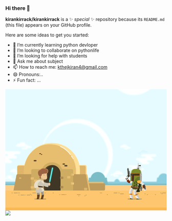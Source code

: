 ### Hi there 👋

**kirankirrack/kirankirrack** is a ✨ _special_ ✨ repository because its `README.md` (this file) appears on your GitHub profile.

Here are some ideas to get you started:

- 🌱 I’m currently learning python devloper
- 👯 I’m looking to collaborate on pythonlife
- 🤔 I’m looking for help with students
- 💬 Ask me about subject
- 📫 How to reach me: kthejkiran4@gmail.com
- 😄 Pronouns:..
- ⚡ Fun fact: ...
<div>
<img align="right" src="https://github.com/amandewatnitrr/amandewatnitrr/blob/main/terminal.gif"/>
  <br>
  </div>
<div>
<img src="Desktop\PNG File (.png)">
</div>
